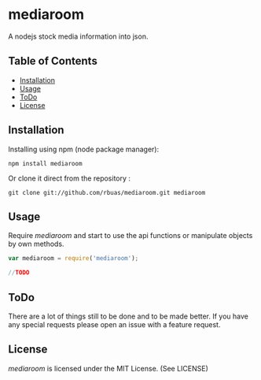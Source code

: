 # mediaroom

A nodejs stock media information into json.

## Table of Contents

 * [Installation](#installation)
 * [Usage](#usage)
 * [ToDo](#todo)
 * [License](#license)

## Installation

Installing using npm (node package manager):

    npm install mediaroom

Or clone it direct from the repository :

    git clone git://github.com/rbuas/mediaroom.git mediaroom

## Usage

Require _mediaroom_ and start to use the api functions or manipulate objects by own methods.

```javascript
var mediaroom = require('mediaroom');

//TODO
```

## ToDo

There are a lot of things still to be done and to be made better. If you have any special requests please open an issue with a feature request.

## License

_mediaroom_ is licensed under the MIT License. (See LICENSE)